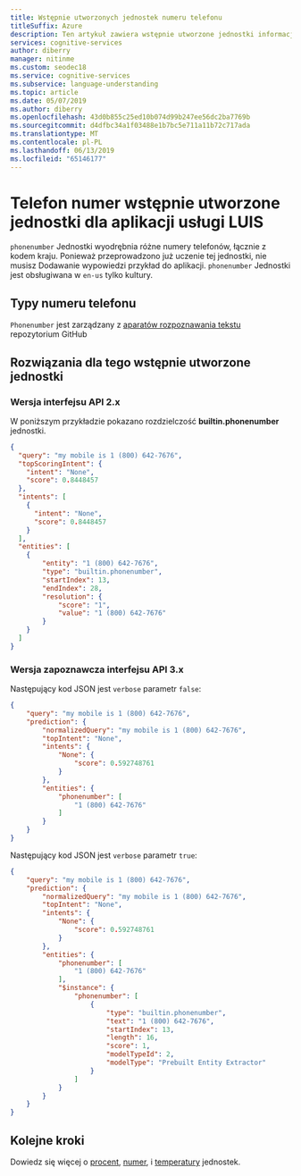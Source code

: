 ```yaml
---
title: Wstępnie utworzonych jednostek numeru telefonu
titleSuffix: Azure
description: Ten artykuł zawiera wstępnie utworzone jednostki informacja o numerze telefonu w Language Understanding (LUIS).
services: cognitive-services
author: diberry
manager: nitinme
ms.custom: seodec18
ms.service: cognitive-services
ms.subservice: language-understanding
ms.topic: article
ms.date: 05/07/2019
ms.author: diberry
ms.openlocfilehash: 43d0b855c25ed10b074d99b247ee56dc2ba7769b
ms.sourcegitcommit: d4dfbc34a1f03488e1b7bc5e711a11b72c717ada
ms.translationtype: MT
ms.contentlocale: pl-PL
ms.lasthandoff: 06/13/2019
ms.locfileid: "65146177"
---
```

# <a name="phone-number-prebuilt-entity-for-a-luis-app"></a>Telefon numer wstępnie utworzone jednostki dla aplikacji usługi LUIS
`phonenumber` Jednostki wyodrębnia różne numery telefonów, łącznie z kodem kraju. Ponieważ przeprowadzono już uczenie tej jednostki, nie musisz Dodawanie wypowiedzi przykład do aplikacji. `phonenumber` Jednostki jest obsługiwana w `en-us` tylko kultury. 

## <a name="types-of-a-phone-number"></a>Typy numeru telefonu
`Phonenumber` jest zarządzany z [aparatów rozpoznawania tekstu](https://github.com/Microsoft/Recognizers-Text/blob/master/Patterns/Base-PhoneNumbers.yaml) repozytorium GitHub

## <a name="resolution-for-this-prebuilt-entity"></a>Rozwiązania dla tego wstępnie utworzone jednostki

### <a name="api-version-2x"></a>Wersja interfejsu API 2.x

W poniższym przykładzie pokazano rozdzielczość **builtin.phonenumber** jednostki.

```json
{
  "query": "my mobile is 1 (800) 642-7676",
  "topScoringIntent": {
    "intent": "None",
    "score": 0.8448457
  },
  "intents": [
    {
      "intent": "None",
      "score": 0.8448457
    }
  ],
  "entities": [
    {
        "entity": "1 (800) 642-7676",
        "type": "builtin.phonenumber",
        "startIndex": 13,
        "endIndex": 28,
        "resolution": {
            "score": "1",
            "value": "1 (800) 642-7676"
        }
    }
  ]
}
```

### <a name="preview-api-version-3x"></a>Wersja zapoznawcza interfejsu API 3.x

Następujący kod JSON jest `verbose` parametr `false`:

```json
{
    "query": "my mobile is 1 (800) 642-7676",
    "prediction": {
        "normalizedQuery": "my mobile is 1 (800) 642-7676",
        "topIntent": "None",
        "intents": {
            "None": {
                "score": 0.592748761
            }
        },
        "entities": {
            "phonenumber": [
                "1 (800) 642-7676"
            ]
        }
    }
}
```

Następujący kod JSON jest `verbose` parametr `true`:

```json
{
    "query": "my mobile is 1 (800) 642-7676",
    "prediction": {
        "normalizedQuery": "my mobile is 1 (800) 642-7676",
        "topIntent": "None",
        "intents": {
            "None": {
                "score": 0.592748761
            }
        },
        "entities": {
            "phonenumber": [
                "1 (800) 642-7676"
            ],
            "$instance": {
                "phonenumber": [
                    {
                        "type": "builtin.phonenumber",
                        "text": "1 (800) 642-7676",
                        "startIndex": 13,
                        "length": 16,
                        "score": 1,
                        "modelTypeId": 2,
                        "modelType": "Prebuilt Entity Extractor"
                    }
                ]
            }
        }
    }
}
```

## <a name="next-steps"></a>Kolejne kroki

Dowiedz się więcej o [procent](luis-reference-prebuilt-percentage.md), [numer](luis-reference-prebuilt-number.md), i [temperatury](luis-reference-prebuilt-temperature.md) jednostek. 
